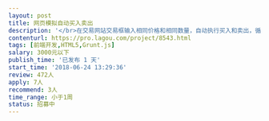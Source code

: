 ```yaml
---                
layout: post       
title: 网页模拟自动买入卖出           
description: '</br>在交易网站交易框输入相同价格和相同数量，自动执行买入和卖出，循环执行，交易速度越快越好，因为他们网站没有api  只能手动点击网页购买所以需要一个模拟人操作的程序</br>'     
contenturl: https://pro.lagou.com/project/8543.html      
tags: [前端开发,HTML5,Grunt.js]            
salary: 3000元以下          
publish_time: '已发布 1 天'         
start_time: '2018-06-24 13:29:36'           
review: 472人                   
apply: 7人                   
recommend: 3人                   
time_range: 小于1周              
status: 招募中                  
---                 
```

